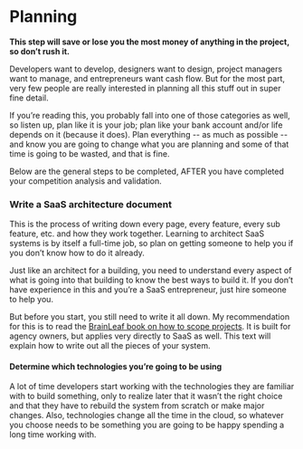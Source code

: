 # Planning

**This step will save or lose you the most money of anything in the project, so don’t rush it.** 

Developers want to develop, designers want to design, project managers want to manage, and entrepreneurs want cash flow. But for the most part, very few people are really interested in planning all this stuff out in super fine detail. 

If you’re reading this, you probably fall into one of those categories as well, so listen up, plan like it is your job; plan like your bank account and/or life depends on it \(because it does\). Plan everything -- as much as possible -- and know you are going to change what you are planning and some of that time is going to be wasted, and that is fine.  

Below are the general steps to be completed, AFTER you have completed your competition analysis and validation.

### Write a SaaS architecture document

This is the process of writing down every page, every feature, every sub feature, etc. and how they work together. Learning to architect SaaS systems is by itself a full-time job, so plan on getting someone to help you if you don’t know how to do it already. 

Just like an architect for a building, you need to understand every aspect of what is going into that building to know the best ways to build it. If you don’t have experience in this and you’re a SaaS entrepreneur, just hire someone to help you. 

But before you start, you still need to write it all down. My recommendation for this is to read the [BrainLeaf book on how to scope projects](https://www.brainleaf.com/learn-project-scoping). It is built for agency owners, but applies very directly to SaaS as well. This text will explain how to write out all the pieces of your system.

#### Determine which technologies you’re going to be using

A lot of time developers start working with the technologies they are familiar with to build something, only to realize later that it wasn’t the right choice and that they have to rebuild the system from scratch or make major changes. Also, technologies change all the time in the cloud, so whatever you choose needs to be something you are going to be happy spending a long time working with. 

